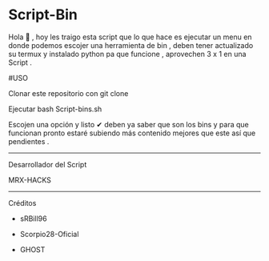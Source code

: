 # Script-Bin
Hola 👋 , hoy les traigo esta script que lo que hace es ejecutar un menu en donde podemos escojer una herramienta de bin , deben tener actualizado su termux y instalado python pa que funcione , aprovechen 3 x 1 en una Script . 

#USO

Clonar este repositorio con git clone

Ejecutar bash Script-bins.sh

Escojen una opción y listo ✔ 
deben ya saber que son los bins y para que funcionan
pronto estaré subiendo más contenido mejores que este
así que pendientes .

*****

Desarrollador del Script 
      
 MRX-HACKS

*****

Créditos

- sRBill96

- Scorpio28-Oficial

- GHOST

